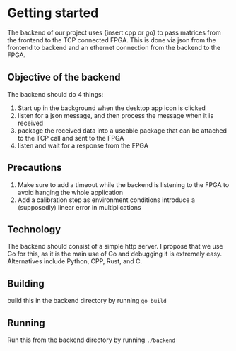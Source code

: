 # Getting started
The backend of our project uses {insert cpp or go} to pass matrices from the frontend to the TCP connected FPGA. 
This is done via json from the frontend to backend and an ethernet connection from the backend to the FPGA.

## Objective of the backend
The backend should do 4 things:
1. Start up in the background when the desktop app icon is clicked
2. listen for a json message, and then process the message when it is received
3. package the received data into a useable package that can be attached to the TCP call and sent to the FPGA
4. listen and wait for a response from the FPGA

## Precautions
1. Make sure to add a timeout while the backend is listening to the FPGA to avoid hanging the whole application
2. Add a calibration step as environment conditions introduce a (supposedly) linear error in multiplications


## Technology
The backend should consist of a simple http server. I propose that we use Go for this, as it is the main use of Go and debugging it is extremely easy. Alternatives include Python, CPP, Rust, and C.

## Building
build this in the backend directory by running ```go build```

## Running
Run this from the backend directory by running ```./backend```